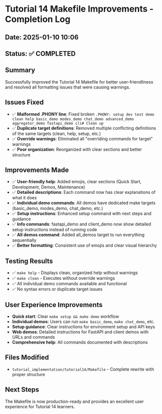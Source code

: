 # Tutorial 14 Makefile Improvements - Completion Log

## Date: 2025-01-10 10:06
## Status: ✅ COMPLETED

## Summary
Successfully improved the Tutorial 14 Makefile for better user-friendliness and resolved all formatting issues that were causing warnings.

## Issues Fixed
- ✅ **Malformed .PHONY line**: Fixed broken `.PHONY: setup dev test demo clean help basic_demo modes_demo chat_demo advanced_demo aggregator_demo fastapi_demo cli# Clean up`
- ✅ **Duplicate target definitions**: Removed multiple conflicting definitions of the same targets (clean, help, setup, etc.)
- ✅ **Override warnings**: Eliminated all "overriding commands for target" warnings
- ✅ **Poor organization**: Reorganized with clear sections and better structure

## Improvements Made
- ✅ **User-friendly help**: Added emojis, clear sections (Quick Start, Development, Demos, Maintenance)
- ✅ **Detailed descriptions**: Each command now has clear explanations of what it does
- ✅ **Individual demo commands**: All demos have dedicated make targets (basic_demo, modes_demo, chat_demo, etc.)
- ✅ **Setup instructions**: Enhanced setup command with next steps and guidance
- ✅ **Info commands**: fastapi_demo and client_demo now show detailed setup instructions instead of running code
- ✅ **All demos command**: Added all_demos target to run everything sequentially
- ✅ **Better formatting**: Consistent use of emojis and clear visual hierarchy

## Testing Results
- ✅ `make help` - Displays clean, organized help without warnings
- ✅ `make clean` - Executes without override warnings
- ✅ All individual demo commands available and functional
- ✅ No syntax errors or duplicate target issues

## User Experience Improvements
- **Quick start**: Clear `make setup && make demo` workflow
- **Individual demos**: Users can run `make basic_demo`, `make chat_demo`, etc.
- **Setup guidance**: Clear instructions for environment setup and API keys
- **Web demos**: Detailed instructions for FastAPI and client demos with URLs and commands
- **Comprehensive help**: All commands documented with descriptions

## Files Modified
- `tutorial_implementation/tutorial14/Makefile` - Complete rewrite with proper structure

## Next Steps
The Makefile is now production-ready and provides an excellent user experience for Tutorial 14 learners.
